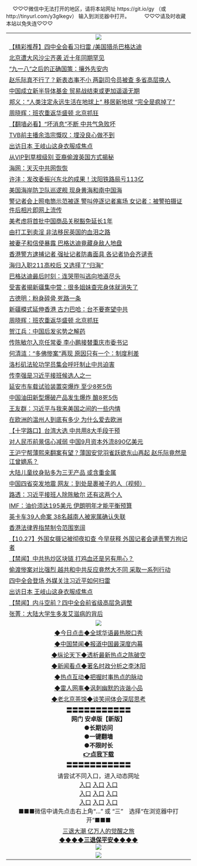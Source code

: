  <table>
　<tr>
♡♡♡微信中无法打开的地区，请将本站网址 https://git.io/gy （或 http://tinyurl.com/y3glkegv） 输入到浏览器中打开。 
　</tr>
　<tr>
♡♡♡请及时收藏本站以免失连♡♡♡
   </tr>
   <tr>
    <td align=center><img src="https://github.com/gyhhx/image-upload/blob/master/title1.jpg" /></td>
 </tr>
<tr><td align="left"><a href="https://xwood.fun/oo.aspx?name=c1089113&key=nqynnipsxfbxcbni&from=gy">【精彩推荐】四中全会看习扫雷 /美国猎杀巴格达迪</a></td></tr>
<tr><td align="left"><a href="https://xwood.fun/oo.aspx?name=c1089263&key=nqynnipsxfbxcbni&from=gy">北京遭大风沙尘齐袭 近十年同期罕见</a></td></tr>
<tr><td align="left"><a href="https://xwood.fun/oo.aspx?name=c1089192&key=nqynnipsxfbxcbni&from=gy">“九一八”之后的正确国策：攘外先安内</a></td></tr>
<tr><td align="left"><a href="https://xwood.fun/oo.aspx?name=c1088927&key=nqynnipsxfbxcbni&from=gy">赵乐际真不行了？新表态事不小 两副司令员被查 多省高层换人</a></td></tr>
<tr><td align="left"><a href="https://xwood.fun/oo.aspx?name=c1089231&key=nqynnipsxfbxcbni&from=gy">中国成立新半导体基金 贸易战结束或更加遥遥无期</a></td></tr>
<tr><td align="left"><a href="https://xwood.fun/oo.aspx?name=c1089313&key=nqynnipsxfbxcbni&from=gy">郑义：“人类注定永远生活在地球上” 移居新地球 “完全是疯掉了”</a></td></tr>
<tr><td align="left"><a href="https://xwood.fun/oo.aspx?name=c1088599&key=nqynnipsxfbxcbni&from=gy">周晓辉：班农重返华盛顿 北京抓狂</a></td></tr>
<tr><td align="left"><a href="https://xwood.fun/oo.aspx?name=c1088709&key=nqynnipsxfbxcbni&from=gy">【翻墙必看】“坏消息”不断 中共气急败坏</a></td></tr>
<tr><td align="left"><a href="https://xwood.fun/oo.aspx?name=c1089282&key=nqynnipsxfbxcbni&from=gy">TVB前主播余浩宗慨叹：埋没良心做不到</a></td></tr>
<tr><td align="left"><a href="https://xwood.fun/oo.aspx?name=c1089028&key=nqynnipsxfbxcbni&from=gy">出访日本 王岐山这身衣服成焦点</a></td></tr>
<tr><td align="left"><a href="https://xwood.fun/oo.aspx?name=c1089136&key=nqynnipsxfbxcbni&from=gy">从VIP到草根级别 亚裔偷渡英国方式揭秘</a></td></tr>
<tr><td align="left"><a href="https://xwood.fun/oo.aspx?name=c1089256&key=nqynnipsxfbxcbni&from=gy">海网：天灭中共网恢恢</a></td></tr>
<tr><td align="left"><a href="https://xwood.fun/oo.aspx?name=c1089309&key=nqynnipsxfbxcbni&from=gy">许沣：发改委振兴东北的成果！沈阳铁路局亏113亿</a></td></tr>
<tr><td align="left"><a href="https://xwood.fun/oo.aspx?name=c1089241&key=nqynnipsxfbxcbni&from=gy">美国海岸防卫队巡逻舰 现身黄海和南中国海</a></td></tr>
<tr><td align="left"><a href="https://xwood.fun/oo.aspx?name=c1089230&key=nqynnipsxfbxcbni&from=gy">警记者会上照电筒示范被逐 警叫停逐记者离场 女记者：被警拍摄证件后相片即网上流传</a></td></tr>
<tr><td align="left"><a href="https://xwood.fun/oo.aspx?name=c1089319&key=nqynnipsxfbxcbni&from=gy">美考虑将首批中国商品关税豁免延长1年</a></td></tr>
<tr><td align="left"><a href="https://xwood.fun/oo.aspx?name=c1089304&key=nqynnipsxfbxcbni&from=gy">由打工到卖淫 非法移民英国的血泪之路</a></td></tr>
<tr><td align="left"><a href="https://xwood.fun/oo.aspx?name=c1088969&key=nqynnipsxfbxcbni&from=gy">被妻子和信使暴露 巴格达迪竟藏身敌人地盘</a></td></tr>
<tr><td align="left"><a href="https://xwood.fun/oo.aspx?name=c1089234&key=nqynnipsxfbxcbni&from=gy">香港警方逮捕记者 强扯记者防毒面具 各记者协会齐谴责</a></td></tr>
<tr><td align="left"><a href="https://xwood.fun/oo.aspx?name=c1089308&key=nqynnipsxfbxcbni&from=gy">海归入职211高校后 又选择了“归海”</a></td></tr>
<tr><td align="left"><a href="https://xwood.fun/oo.aspx?name=c1088835&key=nqynnipsxfbxcbni&from=gy">巴格达迪最后时刻：连哭带叫逃向地道尽头</a></td></tr>
<tr><td align="left"><a href="https://xwood.fun/oo.aspx?name=c1089047&key=nqynnipsxfbxcbni&from=gy">受害者揭新疆集中营：很多姐妹查完身体就消失了</a></td></tr>
<tr><td align="left"><a href="https://xwood.fun/oo.aspx?name=c1089300&key=nqynnipsxfbxcbni&from=gy">古德明：粉身碎骨 死路一条</a></td></tr>
<tr><td align="left"><a href="https://xwood.fun/oo.aspx?name=c1089243&key=nqynnipsxfbxcbni&from=gy">新疆模式延伸香港 古力巴哈：台不要寄望中共</a></td></tr>
<tr><td align="left"><a href="https://xwood.fun/oo.aspx?name=c1089247&key=nqynnipsxfbxcbni&from=gy">周晓辉：班农重返华盛顿 北京抓狂</a></td></tr>
<tr><td align="left"><a href="https://xwood.fun/oo.aspx?name=c1089307&key=nqynnipsxfbxcbni&from=gy">贺江兵：中国后发劣势之解药</a></td></tr>
<tr><td align="left"><a href="https://xwood.fun/oo.aspx?name=c1087482&key=nqynnipsxfbxcbni&from=gy">传陈敏尔入京任常委 李小鹏接替重庆市委书记</a></td></tr>
<tr><td align="left"><a href="https://xwood.fun/oo.aspx?name=c1089310&key=nqynnipsxfbxcbni&from=gy">何清涟：“多佛惨案”再现 原因只有一个：制度利差</a></td></tr>
<tr><td align="left"><a href="https://xwood.fun/oo.aspx?name=c1089267&key=nqynnipsxfbxcbni&from=gy">洛杉矶法轮功学员集会呼吁制止中共迫害</a></td></tr>
<tr><td align="left"><a href="https://xwood.fun/oo.aspx?name=c1089080&key=nqynnipsxfbxcbni&from=gy">传李强是习近平接班候选人之一</a></td></tr>
<tr><td align="left"><a href="https://xwood.fun/oo.aspx?name=c1089111&key=nqynnipsxfbxcbni&from=gy">延安市车载试验装置突爆炸 至少8死5伤</a></td></tr>
<tr><td align="left"><a href="https://xwood.fun/oo.aspx?name=c1089224&key=nqynnipsxfbxcbni&from=gy">中国油田新型爆破产品发生爆炸 酿8死5伤</a></td></tr>
<tr><td align="left"><a href="https://xwood.fun/oo.aspx?name=c1088941&key=nqynnipsxfbxcbni&from=gy">王友群：习近平与我来美国之间的一些内情</a></td></tr>
<tr><td align="left"><a href="https://xwood.fun/oo.aspx?name=c1089305&key=nqynnipsxfbxcbni&from=gy">在欧洲的温州人到底有多少 为什么爱去欧洲</a></td></tr>
<tr><td align="left"><a href="https://xwood.fun/oo.aspx?name=c1089138&key=nqynnipsxfbxcbni&from=gy">【十字路口】台湾大选 中共用8大手段干预</a></td></tr>
<tr><td align="left"><a href="https://xwood.fun/oo.aspx?name=c1089227&key=nqynnipsxfbxcbni&from=gy">对人民币前景信心减弱 中国9月资本外流890亿美元</a></td></tr>
<tr><td align="left"><a href="https://xwood.fun/oo.aspx?name=c1089148&key=nqynnipsxfbxcbni&from=gy">王沪宁帮薄熙来翻案有望？薄国安党羽雀跃欲东山再起 赵乐际竟然是江曾嫡系？</a></td></tr>
<tr><td align="left"><a href="https://xwood.fun/oo.aspx?name=c1089264&key=nqynnipsxfbxcbni&from=gy">大陆儿童纹身贴多为三无产品 或含重金属</a></td></tr>
<tr><td align="left"><a href="https://xwood.fun/oo.aspx?name=c1089098&key=nqynnipsxfbxcbni&from=gy">中国四省突发地震 网友：到处是裹被子的人（视频）</a></td></tr>
<tr><td align="left"><a href="https://xwood.fun/oo.aspx?name=c1089215&key=nqynnipsxfbxcbni&from=gy">路透：习近平接班人除陈敏尔 还有这两个人</a></td></tr>
<tr><td align="left"><a href="https://xwood.fun/oo.aspx?name=c1089232&key=nqynnipsxfbxcbni&from=gy">IMF：油价须达195美元 伊朗明年才能平衡预算</a></td></tr>
<tr><td align="left"><a href="https://xwood.fun/oo.aspx?name=c1089110&key=nqynnipsxfbxcbni&from=gy">英卡车39人命案 38名越南人被家属确认失联</a></td></tr>
<tr><td align="left"><a href="https://xwood.fun/oo.aspx?name=c1089288&key=nqynnipsxfbxcbni&from=gy">香港法律界指禁制令范围宽阔</a></td></tr>
<tr><td align="left"><a href="https://xwood.fun/oo.aspx?name=c1089228&key=nqynnipsxfbxcbni&from=gy">【10.27】外国女摄记被彻夜扣查 今早获释 外国记者会谴责警方拘记者</a></td></tr>
<tr><td align="left"><a href="https://xwood.fun/oo.aspx?name=c1089027&key=nqynnipsxfbxcbni&from=gy">【禁闻】中共热炒区块链 打鸡血还是另有用心？</a></td></tr>
<tr><td align="left"><a href="https://xwood.fun/oo.aspx?name=c1088956&key=nqynnipsxfbxcbni&from=gy">偷渡惨案对比强烈 越共和中共反应竟然大不同 采取一系列行动</a></td></tr>
<tr><td align="left"><a href="https://xwood.fun/oo.aspx?name=c1089049&key=nqynnipsxfbxcbni&from=gy">四中全会登场 外媒关注习近平如何扫雷</a></td></tr>
<tr><td align="left"><a href="https://xwood.fun/oo.aspx?name=c1089209&key=nqynnipsxfbxcbni&from=gy">出访日本 王岐山这身衣服成焦点</a></td></tr>
<tr><td align="left"><a href="https://xwood.fun/oo.aspx?name=c1088978&key=nqynnipsxfbxcbni&from=gy">【禁闻】内斗空前？四中全会前省级高层急调整</a></td></tr>
<tr><td align="left"><a href="https://xwood.fun/oo.aspx?name=c1088970&key=nqynnipsxfbxcbni&from=gy">张菁：大陆大学生多发艾滋病的背后</a></td></tr>

 <tr>
    <td align=center><img src="https://github.com/gyhhx/image-upload/blob/master/shipin.jpg" /></td>
  </tr>
 <tr>
   <td align=center> 
<a href="https://tru28th.xwood.fun/oo.aspx?name=c816850&key=nqynnipsxfbxcbni&from=gy&tag=9877">◆今日点击◆全球华语最热脱口秀</a><br/>
    </td>
  </tr>
  <tr>
  <td align=center>
<a href="https://tru28th.xwood.fun/oo.aspx?name=c816860&key=nqynnipsxfbxcbni&from=gy&tag=99733110">◆中国禁闻◆报道中国最深度内幕</a><br/>
   </tr>
  <tr>
     <td align=center>
<a href="https://tru28th.xwood.fun/oo.aspx?name=c816855&key=nqynnipsxfbxcbni&from=gy&tag=997110">◆纵论天下◆透析最新热点之陈破空</a><br/>
   </tr>
   <tr>
      <td align=center>
<a href="https://tru28th.xwood.fun/oo.aspx?name=c838308&key=nqynnipsxfbxcbni&from=gy&tag=9973110">◆新闻看点◆著名时政分析之李沐阳</a><br/>
   </tr>
   <tr>
     <td align=center>
<a href="https://tru28th.xwood.fun/oo.aspx?name=c816852&key=nqynnipsxfbxcbni&from=gy&tag=9733110">◆热点互动◆把握时事热点的脉动</a><br/>
   </tr>
   <tr>
      <td align=center>
<a href="https://tru28th.xwood.fun/oo.aspx?name=c816694&key=nqynnipsxfbxcbni&from=gy&tag=93310">◆雷人网事◆讽刺幽默的诙谐小品</a><br/>
   </tr>
   <tr>
    <td align=center>
<a href="https://tru28th.xwood.fun/oo.aspx?name=c816650&key=nqynnipsxfbxcbni&from=gy&tag=9973110">◆老北京茶馆◆谈笑间体会深层思考</a><br/>
   </tr>
  <tr>
    <td align=center>
 <b>〓〓〓〓〓〓〓〓〓〓〓<br/>网门 安卓版【新版】<br/> ●长期访问<br/> ●一键翻墙<br/>  ●不限时长<br/> 
 <a href="https://share.weiyun.com/55r7kXH">👉<b>点我下载</a><br/>〓〓〓〓〓〓〓〓〓〓〓<br/>
    </td>
    </tr>
   <tr>
    <td align=center>请尝试不同入口，进入动态网址<br/>
      <a href="https://s3.us-east-2.amazonaws.com/ogateo/show.htm">入口</a>
      <a href="https://s3.ca-central-1.amazonaws.com/ogatec/show.htm">入口</a>
      <a href="https://s3.ap-southeast-2.amazonaws.com/ogatey/show.htm">入口</a><br/>
      <a href="https://s3.ap-northeast-2.amazonaws.com/ogates/show.htm">入口</a>
      <a href="https://s3.eu-central-1.amazonaws.com/ogatef/show.htm">入口</a>
      <a href="https://s3.ap-south-1.amazonaws.com/ogatem/show.htm">入口</a><br/>
      <a href="https://s3-us-west-1.amazonaws.com/ogaten/show.htm">入口</a>
      <a href="https://s3.eu-west-2.amazonaws.com/ogatel/show.htm">入口</a>
      <a href="https://s3.ap-northeast-1.amazonaws.com/ogatet/show.htm">入口</a><br/>
      ■■■微信中请先点击右上角“...” 或 “三”　选择“在浏览器中打开”■■■<b><br/>
    </td>
  </tr>
  <tr>  
  <td align=center>
  <a href="https://tru28th.xwood.fun/oo.aspx?name=c894205&key=nqynnipsxfbxcbni&from=gy&tag=9973110">三退大潮 亿万人的觉醒之旅</a><br/>
      <a href="https://tru28th.xwood.fun/oo.aspx?name=ogQuit.aspx&key=nqynnipsxfbxcbni&from=gy"><b>◆◆◆◆三退保平安◆◆◆◆<br/></a>
      <img src="https://github.com/gyhhx/image-upload/blob/master/3t.jpg" /><br/>
      </td>
  </tr>
   <tr>
    <td align=center><img src="https://raw.githubusercontent.com/oGate2/Up/master/oGate_640.jpg"/></td>
  </tr>
</table>
